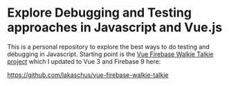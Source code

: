 # Explore Debugging and Testing approaches in Javascript and Vue.js

This is a personal repository to explore the best ways to do testing and debugging in Javascript.
Starting point is the [Vue Firebase Walkie Talkie project](https://fireship.io/courses/vue/) which I updated to Vue 3 and Firebase 9 here:

https://github.com/lakaschus/vue-firebase-walkie-talkie
